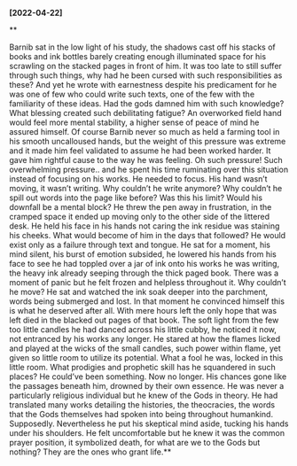 **[2022-04-22]**

**

Barnib sat in the low light of his study, the shadows cast off his stacks of books and ink bottles barely creating enough illuminated space for his scrawling on the stacked pages in front of him. It was too late to still suffer through such things, why had he been cursed with such responsibilities as these? And yet he wrote with earnestness despite his predicament for he was one of few who could write such texts, one of the few with the familiarity of these ideas. Had the gods damned him with such knowledge? What blessing created such debilitating fatigue? An overworked field hand would feel more mental stability, a higher sense of peace of mind he assured himself.
Of course Barnib never so much as held a farming tool in his smooth uncalloused hands, but the weight of this pressure was extreme and it made him feel validated to assume he had been worked harder. It gave him rightful cause to the way he was feeling. 
Oh such pressure! Such overwhelming pressure.. and he spent his time ruminating over this situation instead of focusing on his works. He needed to focus. His hand wasn’t moving, it wasn’t writing. Why couldn’t he write anymore? Why couldn’t he spill out words into the page like before? Was this his limit? Would his downfall be a mental block? He threw the pen away in frustration, in the cramped space it ended up moving only to the other side of the littered desk. He held his face in his hands not caring the ink residue was staining his cheeks. What would become of him in the days that followed? He would exist only as a failure through text and tongue. 
He sat for a moment, his mind silent, his burst of emotion subsided, he lowered his hands from his face to see he had toppled over a jar of ink onto his works he was writing, the heavy ink already seeping through the thick paged book. 
There was a moment of panic but he felt frozen and helpless throughout it. Why couldn’t he move? He sat and watched the ink soak deeper into the parchment, words being submerged and lost. In that moment he convinced himself this is what he deserved after all. With mere hours left the only hope that was left died in the blacked out pages of that book. 
The soft light from the few too little candles he had danced across his little cubby, he noticed it now, not entranced by his works any longer. He stared at how the flames licked and played at the wicks of the small candles, such power within flame, yet given so little room to utilize its potential. 
What a fool he was, locked in this little room. What prodigies and prophetic skill has he squandered in such places? He could’ve been something. Now no longer. His chances gone like the passages beneath him, drowned by their own essence.
He was never a particularly religious individual but he knew of the Gods in theory. He had translated many works detailing the histories, the theocracies, the words that the Gods themselves had spoken into being throughout humankind. Supposedly.
Nevertheless he put his skeptical mind aside, tucking his hands under his shoulders. He felt uncomfortable but he knew it was the common prayer position, it symbolized death, for what are we to the Gods but nothing? They are the ones who grant life.**